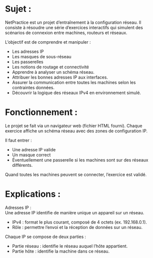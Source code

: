 
# Sujet :
NetPractice est un projet d’entraînement à la configuration réseau.
Il consiste à résoudre une série d’exercices interactifs qui simulent des scénarios de connexion entre machines, routeurs et réseaux.

L’objectif est de comprendre et manipuler :
- Les adresses IP
- Les masques de sous-réseau
- Les passerelles
- Les notions de routage et connectivité
- Apprendre à analyser un schéma réseau.
- Attribuer les bonnes adresses IP aux interfaces.
- Assurer la communication entre toutes les machines selon les contraintes données.
- Découvrir la logique des réseaux IPv4 en environnement simulé.

# Fonctionnement :
Le projet se fait via un navigateur web (fichier HTML fourni).
Chaque exercice affiche un schéma réseau avec des zones de configuration IP.

Il faut entrer :
- Une adresse IP valide
- Un masque correct
- Éventuellement une passerelle si les machines sont sur des réseaux différents.

Quand toutes les machines peuvent se connecter, l’exercice est validé.

# Explications :

Adresses IP : <br>
Une adresse IP identifie de manière unique un appareil sur un réseau.
- IPv4 : format le plus courant, composé de 4 octets (ex. 192.168.0.1).
- Rôle : permettre l’envoi et la réception de données sur un réseau.

Chaque IP se compose de deux parties :
- Partie réseau : identifie le réseau auquel l’hôte appartient.
- Partie hôte : identifie la machine dans ce réseau.
